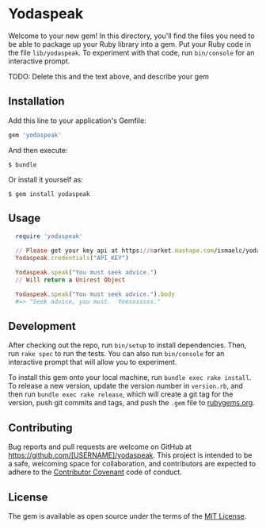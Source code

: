 # Yodaspeak

Welcome to your new gem! In this directory, you'll find the files you need to be able to package up your Ruby library into a gem. Put your Ruby code in the file `lib/yodaspeak`. To experiment with that code, run `bin/console` for an interactive prompt.

TODO: Delete this and the text above, and describe your gem

## Installation

Add this line to your application's Gemfile:

```ruby
gem 'yodaspeak'
```

And then execute:

    $ bundle

Or install it yourself as:

    $ gem install yodaspeak

## Usage

```ruby
  require 'yodaspeak'

  // Please get your key api at https://market.mashape.com/ismaelc/yoda-speak
  Yodaspeak.credentials("API_KEY")

  Yodaspeak.speak("You must seek advice.")
  // Will return a Unirest Object

  Yodaspeak.speak("You must seek advice.").body
  #=> "Seek advice, you must.  Yeesssssss."
```

## Development

After checking out the repo, run `bin/setup` to install dependencies. Then, run `rake spec` to run the tests. You can also run `bin/console` for an interactive prompt that will allow you to experiment.

To install this gem onto your local machine, run `bundle exec rake install`. To release a new version, update the version number in `version.rb`, and then run `bundle exec rake release`, which will create a git tag for the version, push git commits and tags, and push the `.gem` file to [rubygems.org](https://rubygems.org).

## Contributing

Bug reports and pull requests are welcome on GitHub at https://github.com/[USERNAME]/yodaspeak. This project is intended to be a safe, welcoming space for collaboration, and contributors are expected to adhere to the [Contributor Covenant](contributor-covenant.org) code of conduct.


## License

The gem is available as open source under the terms of the [MIT License](http://opensource.org/licenses/MIT).


